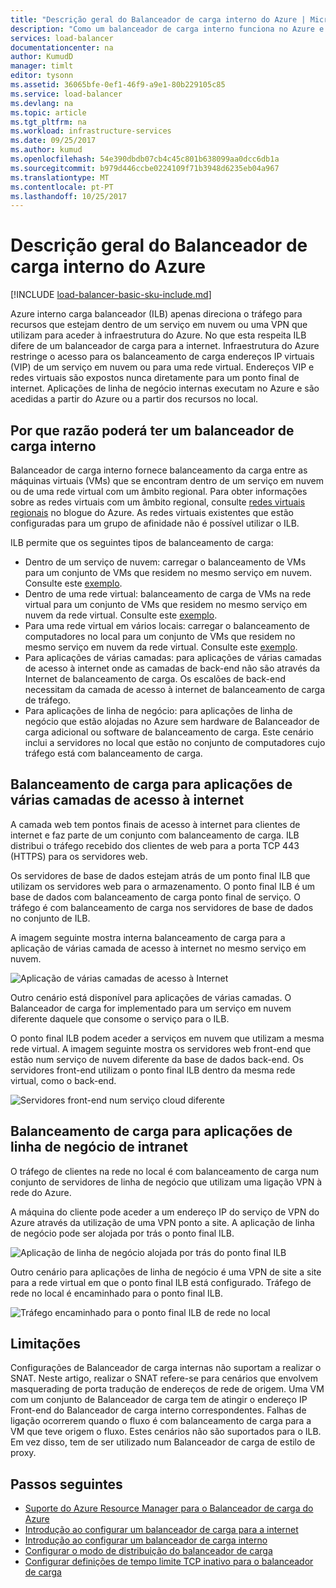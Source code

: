 ```yaml
---
title: "Descrição geral do Balanceador de carga interno do Azure | Microsoft Docs"
description: "Como um balanceador de carga interno funciona no Azure e cenários para configurar pontos finais internos."
services: load-balancer
documentationcenter: na
author: KumudD
manager: timlt
editor: tysonn
ms.assetid: 36065bfe-0ef1-46f9-a9e1-80b229105c85
ms.service: load-balancer
ms.devlang: na
ms.topic: article
ms.tgt_pltfrm: na
ms.workload: infrastructure-services
ms.date: 09/25/2017
ms.author: kumud
ms.openlocfilehash: 54e390dbdb07cb4c45c801b638099aa0dcc6db1a
ms.sourcegitcommit: b979d446ccbe0224109f71b3948d6235eb04a967
ms.translationtype: MT
ms.contentlocale: pt-PT
ms.lasthandoff: 10/25/2017
---
```

# <a name="overview-of-azure-internal-load-balancer"></a>Descrição geral do Balanceador de carga interno do Azure

[!INCLUDE [load-balancer-basic-sku-include.md](../../includes/load-balancer-basic-sku-include.md)]

Azure interno carga balanceador (ILB) apenas direciona o tráfego para recursos que estejam dentro de um serviço em nuvem ou uma VPN que utilizam para aceder à infraestrutura do Azure. No que esta respeita ILB difere de um balanceador de carga para a internet. Infraestrutura do Azure restringe o acesso para os balanceamento de carga endereços IP virtuais (VIP) de um serviço em nuvem ou para uma rede virtual. Endereços VIP e redes virtuais são expostos nunca diretamente para um ponto final de internet. Aplicações de linha de negócio internas executam no Azure e são acedidas a partir do Azure ou a partir dos recursos no local.

## <a name="why-you-might-need-an-internal-load-balancer"></a>Por que razão poderá ter um balanceador de carga interno

Balanceador de carga interno fornece balanceamento da carga entre as máquinas virtuais (VMs) que se encontram dentro de um serviço em nuvem ou de uma rede virtual com um âmbito regional. Para obter informações sobre as redes virtuais com um âmbito regional, consulte [redes virtuais regionais](https://azure.microsoft.com/blog/2014/05/14/regional-virtual-networks/) no blogue do Azure. As redes virtuais existentes que estão configuradas para um grupo de afinidade não é possível utilizar o ILB.

ILB permite que os seguintes tipos de balanceamento de carga:

* Dentro de um serviço de nuvem: carregar o balanceamento de VMs para um conjunto de VMs que residem no mesmo serviço em nuvem. Consulte este <a href="#figure1">exemplo</a>.
* Dentro de uma rede virtual: balanceamento de carga de VMs na rede virtual para um conjunto de VMs que residem no mesmo serviço em nuvem da rede virtual. Consulte este <a href="#figure2">exemplo</a>.
* Para uma rede virtual em vários locais: carregar o balanceamento de computadores no local para um conjunto de VMs que residem no mesmo serviço em nuvem da rede virtual. Consulte este <a href="#figure3">exemplo</a>.
* Para aplicações de várias camadas: para aplicações de várias camadas de acesso à internet onde as camadas de back-end não são através da Internet de balanceamento de carga. Os escalões de back-end necessitam da camada de acesso à internet de balanceamento de carga de tráfego.
* Para aplicações de linha de negócio: para aplicações de linha de negócio que estão alojadas no Azure sem hardware de Balanceador de carga adicional ou software de balanceamento de carga. Este cenário inclui a servidores no local que estão no conjunto de computadores cujo tráfego está com balanceamento de carga.

## <a name="load-balancing-for-internet-facing-multi-tier-applications"></a>Balanceamento de carga para aplicações de várias camadas de acesso à internet

A camada web tem pontos finais de acesso à internet para clientes de internet e faz parte de um conjunto com balanceamento de carga. ILB distribui o tráfego recebido dos clientes de web para a porta TCP 443 (HTTPS) para os servidores web.

Os servidores de base de dados estejam atrás de um ponto final ILB que utilizam os servidores web para o armazenamento. O ponto final ILB é um base de dados com balanceamento de carga ponto final de serviço. O tráfego é com balanceamento de carga nos servidores de base de dados no conjunto de ILB.

A imagem seguinte mostra interna balanceamento de carga para a aplicação de várias camada de acesso à internet no mesmo serviço em nuvem.

<a name="figure1"></a>
![Aplicação de várias camadas de acesso à Internet](./media/load-balancer-internal-overview/IC736321.png)

Outro cenário está disponível para aplicações de várias camadas. O Balanceador de carga for implementado para um serviço em nuvem diferente daquele que consome o serviço para o ILB.

O ponto final ILB podem aceder a serviços em nuvem que utilizam a mesma rede virtual. A imagem seguinte mostra os servidores web front-end que estão num serviço de nuvem diferente da base de dados back-end. Os servidores front-end utilizam o ponto final ILB dentro da mesma rede virtual, como o back-end.

<a name="figure2"></a>
![Servidores front-end num serviço cloud diferente](./media/load-balancer-internal-overview/IC744147.png)

## <a name="load-balancing-for-intranet-line-of-business-applications"></a>Balanceamento de carga para aplicações de linha de negócio de intranet

O tráfego de clientes na rede no local é com balanceamento de carga num conjunto de servidores de linha de negócio que utilizam uma ligação VPN à rede do Azure.

A máquina do cliente pode aceder a um endereço IP do serviço de VPN do Azure através da utilização de uma VPN ponto a site. A aplicação de linha de negócio pode ser alojada por trás o ponto final ILB.

<a name="figure3"></a>
![Aplicação de linha de negócio alojada por trás do ponto final ILB](./media/load-balancer-internal-overview/IC744148.png)

Outro cenário para aplicações de linha de negócio é uma VPN de site a site para a rede virtual em que o ponto final ILB está configurado. Tráfego de rede no local é encaminhado para o ponto final ILB.

<a name="figure4"></a>
![Tráfego encaminhado para o ponto final ILB de rede no local](./media/load-balancer-internal-overview/IC744150.png)

## <a name="limitations"></a>Limitações

Configurações de Balanceador de carga internas não suportam a realizar o SNAT. Neste artigo, realizar o SNAT refere-se para cenários que envolvem masquerading de porta tradução de endereços de rede de origem. Uma VM com um conjunto de Balanceador de carga tem de atingir o endereço IP Front-end do Balanceador de carga interno correspondentes. Falhas de ligação ocorrerem quando o fluxo é com balanceamento de carga para a VM que teve origem o fluxo. Estes cenários não são suportados para o ILB. Em vez disso, tem de ser utilizado num Balanceador de carga de estilo de proxy.

## <a name="next-steps"></a>Passos seguintes

* [Suporte do Azure Resource Manager para o Balanceador de carga do Azure](load-balancer-arm.md)
* [Introdução ao configurar um balanceador de carga para a internet](load-balancer-get-started-internet-arm-ps.md)
* [Introdução ao configurar um balanceador de carga interno](load-balancer-get-started-ilb-arm-ps.md)
* [Configurar o modo de distribuição do balanceador de carga](load-balancer-distribution-mode.md)
* [Configurar definições de tempo limite TCP inativo para o balanceador de carga](load-balancer-tcp-idle-timeout.md)
